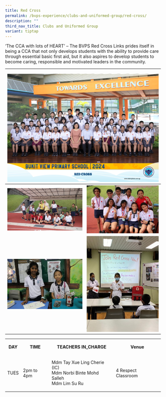 ```yaml
---
title: Red Cross
permalink: /bvps-experience/clubs-and-uniformed-group/red-cross/
description: ""
third_nav_title: Clubs and Uniformed Group
variant: tiptap
---
```

<p>‘The CCA with lots of HEART’ – The BVPS Red Cross Links prides itself
in being a CCA that not only develops students with the ability to provide
care through essential basic first aid, but it also aspires to develop
students to become caring, responsible and motivated leaders in the community.</p>
<table style="minWidth: 50px">
<colgroup>
<col>
<col>
</colgroup>
<tbody>
<tr>
<td rowspan="1" colspan="2">
<p></p>
<div class="isomer-image-wrapper">
<img style="width: 100%" height="auto" width="100%" alt="" src="/images/CCE/CCA Formal Group Picture/red_cross_2.jpg">
</div>
</td>
</tr>
<tr>
<th rowspan="1" colspan="1">
<div class="isomer-image-wrapper">
<img style="width: 100%" height="auto" width="100%" alt="" src="/images/BVPS%20Experience/Co%20Curricular%20Activities/Clubs%20&amp;%20Uniformed%20Group/RED%20CROSS/R1.jpg">
</div>
</th>
<th rowspan="1" colspan="1">
<div class="isomer-image-wrapper">
<img style="width: 100%" height="auto" width="100%" alt="" src="/images/BVPS%20Experience/Co%20Curricular%20Activities/Clubs%20&amp;%20Uniformed%20Group/RED%20CROSS/R2.jpg">
</div>
</th>
</tr>
<tr>
<td rowspan="1" colspan="1">
<div class="isomer-image-wrapper">
<img style="width: 100%" height="auto" width="100%" alt="" src="/images/BVPS%20Experience/Co%20Curricular%20Activities/Clubs%20&amp;%20Uniformed%20Group/RED%20CROSS/R3.jpg">
</div>
</td>
<td rowspan="1" colspan="1">
<div class="isomer-image-wrapper">
<img style="width: 100%" height="auto" width="100%" alt="" src="/images/BVPS%20Experience/Co%20Curricular%20Activities/Clubs%20&amp;%20Uniformed%20Group/RED%20CROSS/R4.jpg">
</div>
</td>
</tr>
</tbody>
</table>
<table style="minWidth: 100px">
<colgroup>
<col>
<col>
<col>
<col>
</colgroup>
<tbody>
<tr>
<th rowspan="1" colspan="1">
<p>DAY</p>
</th>
<th rowspan="1" colspan="1">
<p>TIME</p>
</th>
<th rowspan="1" colspan="1">
<p>TEACHERS IN_CHARGE</p>
</th>
<th rowspan="1" colspan="1">
<p>Venue</p>
</th>
</tr>
<tr>
<td rowspan="1" colspan="1">
<p>TUES</p>
</td>
<td rowspan="1" colspan="1">
<p>2pm to 4pm</p>
</td>
<td rowspan="1" colspan="1">
<p>Mdm Tay Xue Ling Cherie (IC)
<br>Mdm Norbi Binte Mohd Salleh
<br>Mdm Lim Su Ru</p>
</td>
<td rowspan="1" colspan="1">
<p>4 Respect Classroom</p>
</td>
</tr>
</tbody>
</table>
<p></p>